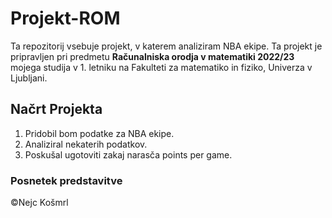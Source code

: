 # Projekt-ROM
Ta repozitorij vsebuje projekt, v katerem analiziram NBA ekipe. Ta projekt je pripravljen pri predmetu **Računalniska orodja v matematiki 2022/23** mojega studija v 1. letniku na Fakulteti za matematiko in fiziko, Univerza v Ljubljani.

## Načrt Projekta
1. Pridobil bom podatke za NBA ekipe.
2. Analiziral nekaterih podatkov.
3. Poskušal ugotoviti zakaj narasča points per game.

### Posnetek predstavitve



©Nejc Košmrl
